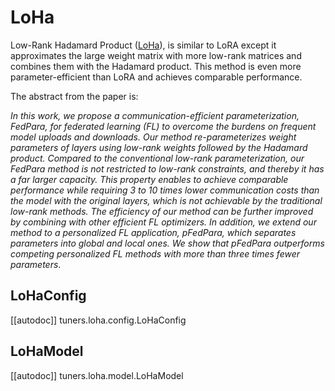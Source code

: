 <!--Copyright 2023 The HuggingFace Team. All rights reserved.

Licensed under the Apache License, Version 2.0 (the "License"); you may not use this file except in compliance with
the License. You may obtain a copy of the License at

http://www.apache.org/licenses/LICENSE-2.0

Unless required by applicable law or agreed to in writing, software distributed under the License is distributed on
an "AS IS" BASIS, WITHOUT WARRANTIES OR CONDITIONS OF ANY KIND, either express or implied. See the License for the
specific language governing permissions and limitations under the License.

⚠️ Note that this file is in Markdown but contain specific syntax for our doc-builder (similar to MDX) that may not be
rendered properly in your Markdown viewer.

-->

# LoHa

Low-Rank Hadamard Product ([LoHa](https://huggingface.co/papers/2108.06098)), is similar to LoRA except it approximates
the large weight matrix with more low-rank matrices and combines them with the Hadamard product. This method is even
more parameter-efficient than LoRA and achieves comparable performance.

The abstract from the paper is:

*In this work, we propose a communication-efficient parameterization, FedPara, for federated learning (FL) to overcome
the burdens on frequent model uploads and downloads. Our method re-parameterizes weight parameters of layers using
low-rank weights followed by the Hadamard product. Compared to the conventional low-rank parameterization, our FedPara
method is not restricted to low-rank constraints, and thereby it has a far larger capacity. This property enables to
achieve comparable performance while requiring 3 to 10 times lower communication costs than the model with the original
layers, which is not achievable by the traditional low-rank methods. The efficiency of our method can be further
improved by combining with other efficient FL optimizers. In addition, we extend our method to a personalized FL
application, pFedPara, which separates parameters into global and local ones. We show that pFedPara outperforms
competing personalized FL methods with more than three times fewer parameters*.

## LoHaConfig

[[autodoc]] tuners.loha.config.LoHaConfig

## LoHaModel

[[autodoc]] tuners.loha.model.LoHaModel